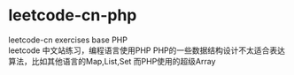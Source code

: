 # leetcode-cn-php
 leetcode-cn exercises base PHP  
 leetcode 中文站练习，编程语言使用PHP
 PHP的一些数据结构设计不太适合表达算法，比如其他语言的Map,List,Set 而PHP使用的超级Array
